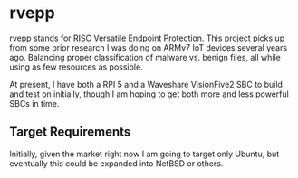 # rvepp
rvepp stands for RISC Versatile Endpoint Protection. This project picks up from some prior research I was doing on ARMv7 IoT devices several years ago. Balancing proper classification of malware vs. benign files, all while using as few resources as possible.

At present, I have both a RPI 5 and a Waveshare VisionFive2 SBC to build and test on initially, though I am hoping to get both more and less powerful SBCs in time.

## Target Requirements
Initially, given the market right now I am going to target only Ubuntu, but eventually this could be expanded into NetBSD or others.
